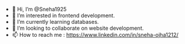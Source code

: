 - 👋 Hi, I’m @Sneha1925
- 👀 I’m interested in frontend development.
- 🌱 I’m currently learning databases.
- 💞️ I’m looking to collaborate on website development.
- 📫 How to reach me : https://www.linkedin.com/in/sneha-ojha1212/

<!---
Sneha1925/Sneha1925 is a ✨ special ✨ repository because its `README.md` (this file) appears on your GitHub profile.
You can click the Preview link to take a look at your changes.
--->
